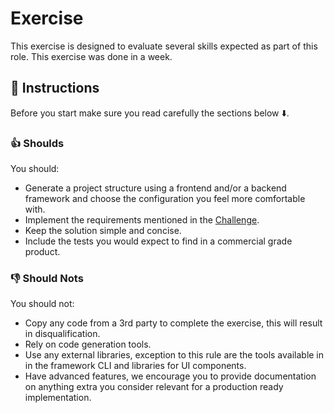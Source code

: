 # Exercise

This exercise is designed to evaluate several skills expected as part of this role.
This exercise was done in a week.

## :memo: Instructions

Before you start make sure you read carefully the sections below :arrow_down:.

### :+1: Shoulds

You should:

- Generate a project structure using a frontend and/or a backend framework
  and choose the configuration you feel more comfortable with.
- Implement the requirements mentioned in the [Challenge](CHALLENGE.md).
- Keep the solution simple and concise.
- Include the tests you would expect to find in a commercial grade product.

### :-1: Should Nots

You should not:

- Copy any code from a 3rd party to complete the exercise, this will result
  in disqualification.
- Rely on code generation tools.
- Use any external libraries, exception to this rule are the tools available in
  in the framework CLI and libraries for UI components.
- Have advanced features, we encourage you to provide documentation on anything
  extra you consider relevant for a production ready implementation.